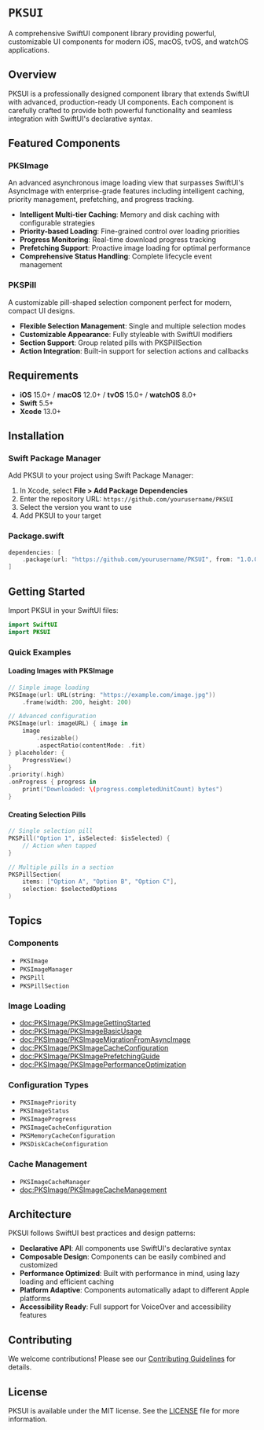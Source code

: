 # ``PKSUI``

A comprehensive SwiftUI component library providing powerful, customizable UI components for modern iOS, macOS, tvOS, and watchOS applications.

## Overview

PKSUI is a professionally designed component library that extends SwiftUI with advanced, production-ready UI components. Each component is carefully crafted to provide both powerful functionality and seamless integration with SwiftUI's declarative syntax.

## Featured Components

### PKSImage
An advanced asynchronous image loading view that surpasses SwiftUI's AsyncImage with enterprise-grade features including intelligent caching, priority management, prefetching, and progress tracking.

- **Intelligent Multi-tier Caching**: Memory and disk caching with configurable strategies
- **Priority-based Loading**: Fine-grained control over loading priorities
- **Progress Monitoring**: Real-time download progress tracking
- **Prefetching Support**: Proactive image loading for optimal performance
- **Comprehensive Status Handling**: Complete lifecycle event management

### PKSPill
A customizable pill-shaped selection component perfect for modern, compact UI designs.

- **Flexible Selection Management**: Single and multiple selection modes
- **Customizable Appearance**: Fully styleable with SwiftUI modifiers
- **Section Support**: Group related pills with PKSPillSection
- **Action Integration**: Built-in support for selection actions and callbacks

## Requirements

- **iOS** 15.0+ / **macOS** 12.0+ / **tvOS** 15.0+ / **watchOS** 8.0+
- **Swift** 5.5+
- **Xcode** 13.0+

## Installation

### Swift Package Manager

Add PKSUI to your project using Swift Package Manager:

1. In Xcode, select **File > Add Package Dependencies**
2. Enter the repository URL: `https://github.com/yourusername/PKSUI`
3. Select the version you want to use
4. Add PKSUI to your target

### Package.swift

```swift
dependencies: [
    .package(url: "https://github.com/yourusername/PKSUI", from: "1.0.0")
]
```

## Getting Started

Import PKSUI in your SwiftUI files:

```swift
import SwiftUI
import PKSUI
```

### Quick Examples

#### Loading Images with PKSImage

```swift
// Simple image loading
PKSImage(url: URL(string: "https://example.com/image.jpg"))
    .frame(width: 200, height: 200)

// Advanced configuration
PKSImage(url: imageURL) { image in
    image
        .resizable()
        .aspectRatio(contentMode: .fit)
} placeholder: {
    ProgressView()
}
.priority(.high)
.onProgress { progress in
    print("Downloaded: \(progress.completedUnitCount) bytes")
}
```

#### Creating Selection Pills

```swift
// Single selection pill
PKSPill("Option 1", isSelected: $isSelected) {
    // Action when tapped
}

// Multiple pills in a section
PKSPillSection(
    items: ["Option A", "Option B", "Option C"],
    selection: $selectedOptions
)
```

## Topics

### Components

- ``PKSImage``
- ``PKSImageManager``
- ``PKSPill``
- ``PKSPillSection``

### Image Loading

- <doc:PKSImage/PKSImageGettingStarted>
- <doc:PKSImage/PKSImageBasicUsage>
- <doc:PKSImage/PKSImageMigrationFromAsyncImage>
- <doc:PKSImage/PKSImageCacheConfiguration>
- <doc:PKSImage/PKSImagePrefetchingGuide>
- <doc:PKSImage/PKSImagePerformanceOptimization>

### Configuration Types

- ``PKSImagePriority``
- ``PKSImageStatus``
- ``PKSImageProgress``
- ``PKSImageCacheConfiguration``
- ``PKSMemoryCacheConfiguration``
- ``PKSDiskCacheConfiguration``

### Cache Management

- ``PKSImageCacheManager``
- <doc:PKSImage/PKSImageCacheManagement>

## Architecture

PKSUI follows SwiftUI best practices and design patterns:

- **Declarative API**: All components use SwiftUI's declarative syntax
- **Composable Design**: Components can be easily combined and customized
- **Performance Optimized**: Built with performance in mind, using lazy loading and efficient caching
- **Platform Adaptive**: Components automatically adapt to different Apple platforms
- **Accessibility Ready**: Full support for VoiceOver and accessibility features

## Contributing

We welcome contributions! Please see our [Contributing Guidelines](https://github.com/yourusername/PKSUI/blob/main/CONTRIBUTING.md) for details.

## License

PKSUI is available under the MIT license. See the [LICENSE](https://github.com/yourusername/PKSUI/blob/main/LICENSE) file for more information.
